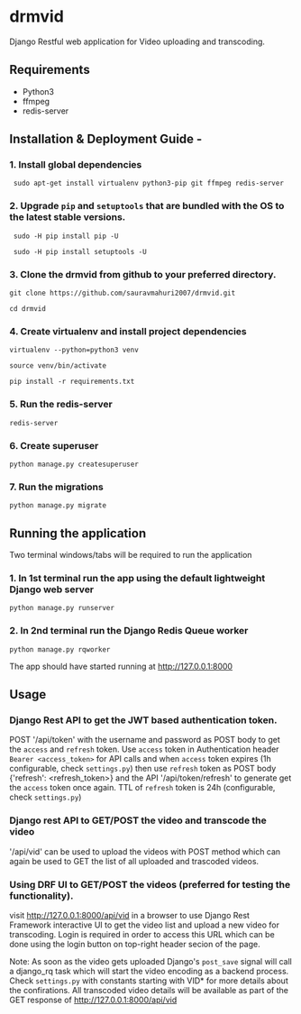 # drmvid
Django Restful web application for Video uploading and transcoding.

## Requirements
* Python3
* ffmpeg
* redis-server

## Installation & Deployment Guide -

### 1. Install global dependencies

     sudo apt-get install virtualenv python3-pip git ffmpeg redis-server

### 2. Upgrade `pip` and `setuptools` that are bundled with the OS to the latest stable versions.

     sudo -H pip install pip -U

     sudo -H pip install setuptools -U

### 3. Clone the drmvid from github to your preferred directory.

    git clone https://github.com/sauravmahuri2007/drmvid.git

    cd drmvid

### 4. Create virtualenv and install project dependencies

    virtualenv --python=python3 venv

    source venv/bin/activate

    pip install -r requirements.txt

### 5. Run the redis-server

    redis-server
    
### 6. Create superuser

    python manage.py createsuperuser
    
### 7. Run the migrations

    python manage.py migrate
    
## Running the application

  Two terminal windows/tabs will be required to run the application
    
### 1. In 1st terminal run the app using the default lightweight Django web server

    python manage.py runserver
    
### 2. In 2nd terminal run the Django Redis Queue worker

    python manage.py rqworker


The app should have started running at http://127.0.0.1:8000

## Usage

### Django Rest API to get the JWT based authentication token.
  POST '/api/token' with the username and password as POST body to get the `access` and `refresh` token. Use `access` token in Authentication header `Bearer <access_token>` for API calls and when `access` token expires (1h configurable, check `settings.py`) then use `refresh` token as POST body {'refresh': <refresh_token>} and the API '/api/token/refresh' to generate get the `access` token once again. TTL of `refresh` token is 24h (configurable, check `settings.py`)
    
### Django rest API to GET/POST the video and transcode the video

  '/api/vid' can be used to upload the videos with POST method which can again be used to GET the list of all uploaded and trascoded videos.
    
### Using DRF UI to GET/POST the videos (preferred for testing the functionality).

  visit http://127.0.0.1:8000/api/vid in a browser to use Django Rest Framework interactive UI to get the video list and upload a new video for transcoding. Login is required in order to access this URL which can be done using the login button on top-right header secion of the page.

Note:
As soon as the video gets uploaded Django's `post_save` signal will call a django_rq task which will start the video encoding as a backend process. Check `settings.py` with constants starting with VID* for more details about the confirations. All transcoded video details will be available as part of the GET response of http://127.0.0.1:8000/api/vid 

